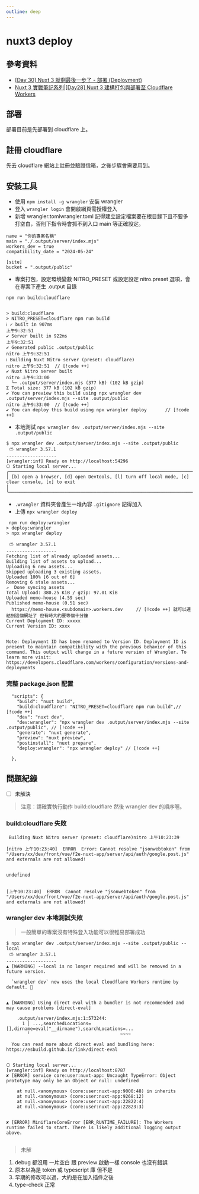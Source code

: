```yaml
---
outline: deep
---
```


# nuxt3 deploy

## 參考資料
- [[Day 30] Nuxt 3 就剩最後一步了 - 部署 (Deployment)](https://ithelp.ithome.com.tw/articles/10308825)
- [Nuxt 3 實戰筆記系列|[Day28] Nuxt 3 建構打包與部署至 Cloudflare Workers](https://ithelp.ithome.com.tw/articles/10339224)


## 部署

部署目前是先部署到 cloudflare 上。

## 註冊 cloudflare

先去 cloudflare 網站上註冊並驗證信箱，之後步驟會需要用到。

## 安裝工具

- 使用 `npm install -g wrangler` 安裝 wrangler
- 登入 `wrangler login` 會開啟網頁需授權登入
- 新增 wrangler.tomlwrangler.toml 記得建立設定檔案要在根目錄下且不要多打空白，否則下指令時會抓不到入口 main 等正確設定。

```
name = "你的專案名稱"
main = "./.output/server/index.mjs"
workers_dev = true
compatibility_date = "2024-05-24"

[site]
bucket = ".output/public"
```

- 專案打包，設定環境變數 NITRO_PRESET 或設定設定 nitro.preset 選項，會在專案下產生 .output 目錄
```
npm run build:cloudflare 


> build:cloudflare
> NITRO_PRESET=cloudflare npm run build
ℹ ✓ built in 907ms                                                                                                                  上午9:32:51
✔ Server built in 922ms                                                                                                             上午9:32:51
✔ Generated public .output/public                                                                                             nitro 上午9:32:51
ℹ Building Nuxt Nitro server (preset: cloudflare)                                                                             nitro 上午9:32:51  // [!code ++]
✔ Nuxt Nitro server built                                                                                                     nitro 上午9:33:00
  └─ .output/server/index.mjs (377 kB) (102 kB gzip)
Σ Total size: 377 kB (102 kB gzip)
✔ You can preview this build using npx wrangler dev .output/server/index.mjs --site .output/public                            nitro 上午9:33:00  // [!code ++]
✔ You can deploy this build using npx wrangler deploy       // [!code ++]
```

- 本地測試 `npx wrangler dev .output/server/index.mjs --site .output/public `
```
$ npx wrangler dev .output/server/index.mjs --site .output/public
 ⛅️ wrangler 3.57.1
-------------------
[wrangler:inf] Ready on http://localhost:54296
⎔ Starting local server...
╭────────────────────────────────────────────────────────────────────────────────────────────────────────────────────────────────────────────────╮
│ [b] open a browser, [d] open Devtools, [l] turn off local mode, [c] clear console, [x] to exit                                                 │
╰────────────────────────────────────────────────────────────────────────────────────────────────────────

```

- `.wrangler` 資料夾會產生一堆內容 `.gitignore` 記得加入
- 上傳 `npx wrangler deploy`
```
 npm run deploy:wrangler 
> deploy:wrangler
> npx wrangler deploy

 ⛅️ wrangler 3.57.1
-------------------
Fetching list of already uploaded assets...
Building list of assets to upload...
Uploading 6 new assets...
Skipped uploading 3 existing assets.
Uploaded 100% [6 out of 6]
Removing 6 stale assets...
↗️  Done syncing assets
Total Upload: 380.25 KiB / gzip: 97.01 KiB
Uploaded memo-house (4.59 sec)
Published memo-house (0.51 sec)
  https://memo-house.<subdomain>.workers.dev     // [!code ++] 就可以連結到這個網址了 但有時大約要等個十分鐘
Current Deployment ID: xxxxx
Current Version ID: xxxx


Note: Deployment ID has been renamed to Version ID. Deployment ID is present to maintain compatibility with the previous behavior of this command. This output will change in a future version of Wrangler. To learn more visit: https://developers.cloudflare.com/workers/configuration/versions-and-deployments
```

### 完整 package.json 配置
```
  "scripts": {
    "build": "nuxt build",
    "build:cloudflare": "NITRO_PRESET=cloudflare npm run build",// [!code ++]
    "dev": "nuxt dev",
    "dev:wrangler": "npx wrangler dev .output/server/index.mjs --site .output/public", // [!code ++]
    "generate": "nuxt generate",
    "preview": "nuxt preview",
    "postinstall": "nuxt prepare",
    "deploy:wrangler": "npx wrangler deploy" // [!code ++]

  },

```



## 問題紀錄 
- [ ] 未解決
>注意：請確實執行動作 build:cloudflare 然後 wrangler dev 的順序喔。

### build:cloudflare 失敗
```
 Building Nuxt Nitro server (preset: cloudflare)nitro 上午10:23:39

[nitro 上午10:23:40]  ERROR  Error: Cannot resolve "jsonwebtoken" from "/Users/xx/dev/front/vue/f2e-nuxt-app/server/api/auth/google.post.js" and externals are not allowed!


undefined


[上午10:23:40]  ERROR  Cannot resolve "jsonwebtoken" from "/Users/xx/dev/front/vue/f2e-nuxt-app/server/api/auth/google.post.js" and externals are not allowed!

```


### wrangler dev 本地測試失敗

>一般簡單的專案沒有特殊登入功能可以很輕易部署成功


```
$ npx wrangler dev .output/server/index.mjs --site .output/public --local
 ⛅️ wrangler 3.57.1
-------------------
▲ [WARNING] --local is no longer required and will be removed in a future version.

  `wrangler dev` now uses the local Cloudflare Workers runtime by default. 🎉


▲ [WARNING] Using direct eval with a bundler is not recommended and may cause problems [direct-eval]

    .output/server/index.mjs:1:573244:
      1 │ ...,searchedLocations=[],dirname=eval("__dirname"),searchLocations=...
        ╵                                  ~~~~

  You can read more about direct eval and bundling here: https://esbuild.github.io/link/direct-eval


⎔ Starting local server...
[wrangler:inf] Ready on http://localhost:8787
✘ [ERROR] service core:user:nuxt-app: Uncaught TypeError: Object prototype may only be an Object or null: undefined

    at null.<anonymous> (core:user:nuxt-app:9000:48) in inherits
    at null.<anonymous> (core:user:nuxt-app:9268:12)
    at null.<anonymous> (core:user:nuxt-app:22822:4)
    at null.<anonymous> (core:user:nuxt-app:22823:3)


✘ [ERROR] MiniflareCoreError [ERR_RUNTIME_FAILURE]: The Workers runtime failed to start. There is likely additional logging output above.


```


> 未解 
1. debug 都沒用 一片空白 跟 preview 啟動一樣 console 也沒有錯誤
2. 原本以為是 token 或 typescript 庫 但不是 
3. 早期的修改可以過，大約是在加入插件之後
4. type-check 正常 
